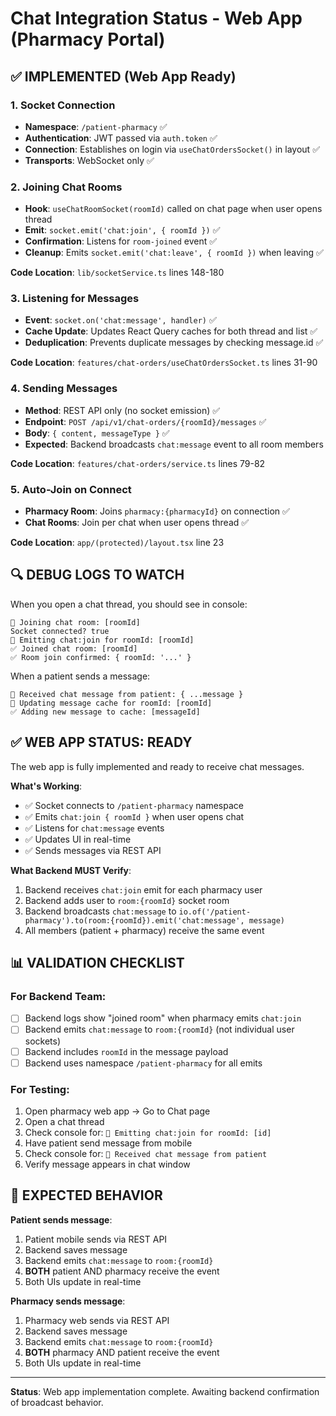 # Chat Integration Status - Web App (Pharmacy Portal)

## ✅ IMPLEMENTED (Web App Ready)

### 1. Socket Connection
- **Namespace**: `/patient-pharmacy` ✅
- **Authentication**: JWT passed via `auth.token` ✅
- **Connection**: Establishes on login via `useChatOrdersSocket()` in layout ✅
- **Transports**: WebSocket only ✅

### 2. Joining Chat Rooms
- **Hook**: `useChatRoomSocket(roomId)` called on chat page when user opens thread
- **Emit**: `socket.emit('chat:join', { roomId })` ✅
- **Confirmation**: Listens for `room-joined` event ✅
- **Cleanup**: Emits `socket.emit('chat:leave', { roomId })` when leaving ✅

**Code Location**: `lib/socketService.ts` lines 148-180

### 3. Listening for Messages
- **Event**: `socket.on('chat:message', handler)` ✅
- **Cache Update**: Updates React Query caches for both thread and list ✅
- **Deduplication**: Prevents duplicate messages by checking message.id ✅

**Code Location**: `features/chat-orders/useChatOrdersSocket.ts` lines 31-90

### 4. Sending Messages
- **Method**: REST API only (no socket emission) ✅
- **Endpoint**: `POST /api/v1/chat-orders/{roomId}/messages` ✅
- **Body**: `{ content, messageType }` ✅
- **Expected**: Backend broadcasts `chat:message` event to all room members

**Code Location**: `features/chat-orders/service.ts` lines 79-82

### 5. Auto-Join on Connect
- **Pharmacy Room**: Joins `pharmacy:{pharmacyId}` on connection ✅
- **Chat Rooms**: Join per chat when user opens thread ✅

**Code Location**: `app/(protected)/layout.tsx` line 23

## 🔍 DEBUG LOGS TO WATCH

When you open a chat thread, you should see in console:

```
🚀 Joining chat room: [roomId]
Socket connected? true
📨 Emitting chat:join for roomId: [roomId]
✅ Joined chat room: [roomId]
✅ Room join confirmed: { roomId: '...' }
```

When a patient sends a message:

```
📨 Received chat message from patient: { ...message }
🔄 Updating message cache for roomId: [roomId]
✅ Adding new message to cache: [messageId]
```

## ✅ WEB APP STATUS: READY

The web app is fully implemented and ready to receive chat messages.

**What's Working**:
- ✅ Socket connects to `/patient-pharmacy` namespace
- ✅ Emits `chat:join { roomId }` when user opens chat
- ✅ Listens for `chat:message` events
- ✅ Updates UI in real-time
- ✅ Sends messages via REST API

**What Backend MUST Verify**:
1. Backend receives `chat:join` emit for each pharmacy user
2. Backend adds user to `room:{roomId}` socket room
3. Backend broadcasts `chat:message` to `io.of('/patient-pharmacy').to(room:{roomId}).emit('chat:message', message)`
4. All members (patient + pharmacy) receive the same event

## 📊 VALIDATION CHECKLIST

### For Backend Team:
- [ ] Backend logs show "joined room" when pharmacy emits `chat:join`
- [ ] Backend emits `chat:message` to `room:{roomId}` (not individual user sockets)
- [ ] Backend includes `roomId` in the message payload
- [ ] Backend uses namespace `/patient-pharmacy` for all emits

### For Testing:
1. Open pharmacy web app → Go to Chat page
2. Open a chat thread
3. Check console for: `📨 Emitting chat:join for roomId: [id]`
4. Have patient send message from mobile
5. Check console for: `📨 Received chat message from patient`
6. Verify message appears in chat window

## 🎯 EXPECTED BEHAVIOR

**Patient sends message**:
1. Patient mobile sends via REST API
2. Backend saves message
3. Backend emits `chat:message` to `room:{roomId}`
4. **BOTH** patient AND pharmacy receive the event
5. Both UIs update in real-time

**Pharmacy sends message**:
1. Pharmacy web sends via REST API
2. Backend saves message
3. Backend emits `chat:message` to `room:{roomId}`
4. **BOTH** pharmacy AND patient receive the event
5. Both UIs update in real-time

---

**Status**: Web app implementation complete. Awaiting backend confirmation of broadcast behavior.

